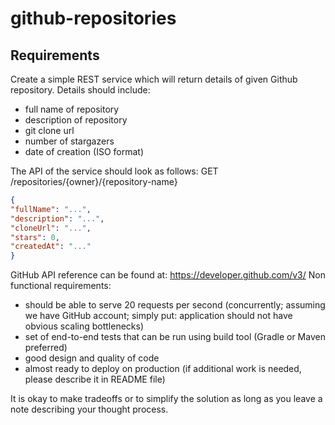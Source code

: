 # github-repositories

## Requirements

Create a simple REST service which will return details of given Github repository. Details should
include:

* full name of repository
* description of repository
* git clone url
* number of stargazers
* date of creation (ISO format)


The API of the service should look as follows:
GET /repositories/{owner}/{repository-name}
```json
{
"fullName": "...",
"description": "...",
"cloneUrl": "...",
"stars": 0,
"createdAt": "..."
}
```

GitHub API reference can be found at: https://developer.github.com/v3/
Non functional requirements:

* should be able to serve 20 requests per second (concurrently; assuming we have GitHub
account; simply put: application should not have obvious scaling bottlenecks)
* set of end-to-end tests that can be run using build tool (Gradle or Maven preferred)
* good design and quality of code
* almost ready to deploy on production (if additional work is needed, please describe it in
README file)

It is okay to make tradeoffs or to simplify the solution as long as you leave a note describing your
thought process.